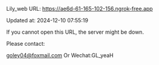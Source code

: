 Lily_web URL: https://ae6d-61-165-102-156.ngrok-free.app

Updated at: 2024-12-10 07:55:19

If you cannot open this URL, the server might be down.

Please contact: 

goley04@foxmail.com Or Wechat:GL_yeaH